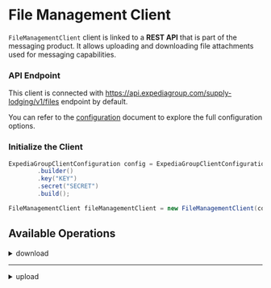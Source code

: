 # File Management Client
`FileManagementClient` client is linked to a **REST API** that is part of the messaging product. It allows uploading and downloading file attachments used for messaging capabilities.

### API Endpoint
This client is connected with https://api.expediagroup.com/supply-lodging/v1/files endpoint by default.

You can refer to the [configuration]() document to explore the full configuration options.

### Initialize the Client
```java
ExpediaGroupClientConfiguration config = ExpediaGroupClientConfiguration
        .builder()
        .key("KEY")
        .secret("SECRET")
        .build();

FileManagementClient fileManagementClient = new FileManagementClient(config);
```

## Available Operations

<details>
   <summary>download</summary>
<br />

**Summary:** Download attachments from a specific message resource.

**Example:**
```java
try (BufferedOutputStream bos = new BufferedOutputStream(new FileOutputStream(new File("image.png")))) {
    var downloadedAttachment = client.download("f97e884e-6caf-4bee-8b83-32a7cb96daa8", "messageId", "63363feb-2370-4cca-8b85-232597ff7438");
    bos.write(downloadedAttachment);
} catch (IOException e) {
    e.printStackTrace();
}
```
</details>

<hr />

<details>
   <summary>upload</summary>

<br />

**Summary:** used to upload file to a message resource and get identifier associated to it.

**Example:**
```java
File file = new File("image.png");
var response = client.upload(file, "messageThreadId", "5b3423da-af09-485a-9490-95b4452fbca0");
System.out.println(response);
```
</details>
